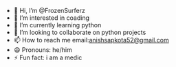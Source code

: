 - 👋 Hi, I’m @FrozenSurferz
- 👀 I’m interested in coading
- 🌱 I’m currently learning python
- 💞️ I’m looking to collaborate on python projects
- 📫 How to reach me email:anishsapkota52@gmail.com
- 😄 Pronouns: he/him
- ⚡ Fun fact: i am a medic

<!---
FrozenSurferz/FrozenSurferz is a ✨ special ✨ repository because its `README.md` (this file) appears on your GitHub profile.
You can click the Preview link to take a look at your changes.
--->
